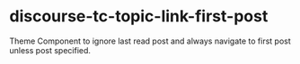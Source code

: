 # discourse-tc-topic-link-first-post

Theme Component to ignore last read post and always navigate to first post unless post specified.